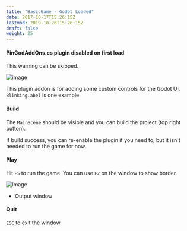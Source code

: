 ```yaml
---
title: "BasicGame - Godot Loaded"
date: 2017-10-17T15:26:15Z
lastmod: 2019-10-26T15:26:15Z
draft: false
weight: 25
---
```


#### PinGodAddOns.cs plugin disabled on first load

This warning can be skipped. 

![image](../../images/basicgame-pingodaddons-a.jpg)

This plugin addon is for adding some custom controls for the Godot UI. `BlinkingLabel` is one example.

#### Build

The `MainScene` should be visible and you can build the project (top right button).

If build success, you can re-enable the plugin if you need to, but it isn't needed to run the game for now.

#### Play

Hit `F5` to run the game. You can use `F2` on the window to show border.

![image](../../images/basicgame-initialrun.jpg)

- Output window

#### Quit

`ESC` to exit the window
